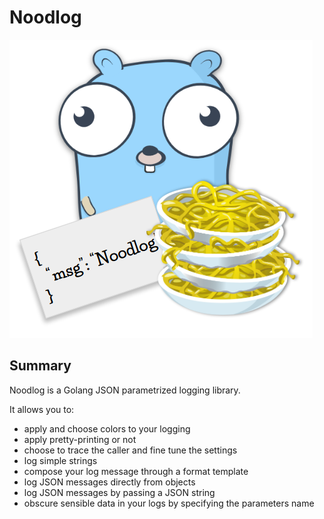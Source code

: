 # Noodlog

![alt text](assets/noodlogo.png?raw=true)

## Summary

Noodlog is a Golang JSON parametrized logging library.

It allows you to:

- apply and choose colors to your logging
- apply pretty-printing or not
- choose to trace the caller and fine tune the settings
- log simple strings
- compose your log message through a format template
- log JSON messages directly from objects
- log JSON messages by passing a JSON string
- obscure sensible data in your logs by specifying the parameters name
